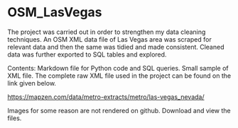# OSM_LasVegas

The project was carried out in order to strengthen my data cleaning techniques. An OSM XML data file of Las Vegas area was scraped for relevant data and then the same was tidied and made consistent. Cleaned data was further exported to SQL tables and explored. 

Contents:
Markdown file for Python code and SQL queries.
Small sample of XML file. The complete raw XML file used in the project can be found on the link given below. 

https://mapzen.com/data/metro-extracts/metro/las-vegas_nevada/


Images for some reason are not rendered on github. Download and view the files.  
